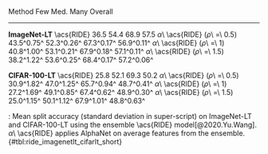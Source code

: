 Method                                  Few         Med.         Many      Overall
-------------------             -----------  -----------  -----------  -----------
**ImageNet-LT**
\acs{RIDE}                             36.5         54.4         68.9         57.5
_α_\ \acs{RIDE} (_ρ_\ =\ 0.5)    43.5^0.75^   52.3^0.26^   67.3^0.17^   56.9^0.11^
_α_\ \acs{RIDE} (_ρ_\ =\ 1)      40.8^1.00^   53.1^0.21^   67.9^0.18^   57.1^0.11^
_α_\ \acs{RIDE} (_ρ_\ =\ 1.5)    38.2^1.22^   53.6^0.25^   68.4^0.17^   57.2^0.06^
<!--  -->
**CIFAR-100-LT**
\acs{RIDE}                             25.8         52.1         69.3         50.2
_α_\ \acs{RIDE} (_ρ_\ =\ 0.5)    30.9^1.82^   47.0^1.25^   65.7^0.94^   48.7^0.41^
_α_\ \acs{RIDE} (_ρ_\ =\ 1)      27.2^1.69^   49.1^0.85^   67.4^0.62^   48.9^0.30^
_α_\ \acs{RIDE} (_ρ_\ =\ 1.5)    25.0^1.15^   50.1^1.12^   67.9^1.01^   48.8^0.63^

: Mean split accuracy (standard deviation in super-script) on ImageNet-LT and CIFAR-100-LT using the ensemble \acs{RIDE} model[@2020.Yu.Wang]. _α_\ \acs{RIDE} applies AlphaNet on average features from the ensemble. {#tbl:ride_imagenetlt_cifarlt_short}
